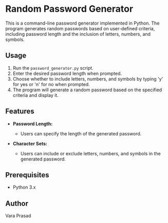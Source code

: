 # Random Password Generator

This is a command-line password generator implemented in Python. The program generates random passwords based on user-defined criteria, including password length and the inclusion of letters, numbers, and symbols.

## Usage

1. Run the `password_generator.py` script.
2. Enter the desired password length when prompted.
3. Choose whether to include letters, numbers, and symbols by typing 'y' for yes or 'n' for no when prompted.
4. The program will generate a random password based on the specified criteria and display it.

## Features

- **Password Length:**
  - Users can specify the length of the generated password.

- **Character Sets:**
  - Users can include or exclude letters, numbers, and symbols in the generated password.

## Prerequisites

- Python 3.x

## Author

Vara Prasad
